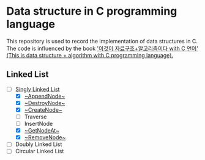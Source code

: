 # Data structure in C programming language
This repository is used to record the implementation of data structures in C.  
The code is influenced by the book ['이것이 자료구조+알고리즘이다 with C 언어' (This is data structure + algorithm with C programming language).](https://www.google.co.kr/books/edition/%EC%9D%B4%EA%B2%83%EC%9D%B4_%EC%9E%90%EB%A3%8C%EA%B5%AC%EC%A1%B0+%EC%95%8C%EA%B3%A0%EB%A6%AC%EC%A6%98%EC%9D%B4/L3mAEAAAQBAJ?hl=ko&gbpv=0)

## Linked List  
- [ ] [Singly Linked List](https://github.com/NEARworld/ds-c/blob/main/LinkedList/main.c)  
  - [x] [~AppendNode~](https://github.com/NEARworld/ds-c/blob/3781c706b10897fcba8d49c15b1fb220661e4930/LinkedList/main.c#L23-L33)
  - [x] [~DestroyNode~](https://github.com/NEARworld/ds-c/blob/d5774610789a11fd4b57224a31813273580ec2bc/LinkedList/main.c#L19-L21)
  - [x] [~CreateNode~](https://github.com/NEARworld/ds-c/blob/3781c706b10897fcba8d49c15b1fb220661e4930/LinkedList/main.c#L10-L17)
  - [ ] Traverse
  - [ ] InsertNode
  - [x] [~GetNodeAt~](https://github.com/NEARworld/ds-c/blob/7de213ac851b7be447f68bb80a5dc7fc8986b57d/LinkedList/main.c#L35-L42)
  - [x] [~RemoveNode~](https://github.com/NEARworld/ds-c/blob/7de213ac851b7be447f68bb80a5dc7fc8986b57d/LinkedList/main.c#L44-L59)
- [ ] Doubly Linked List
- [ ] Circular Linked List
